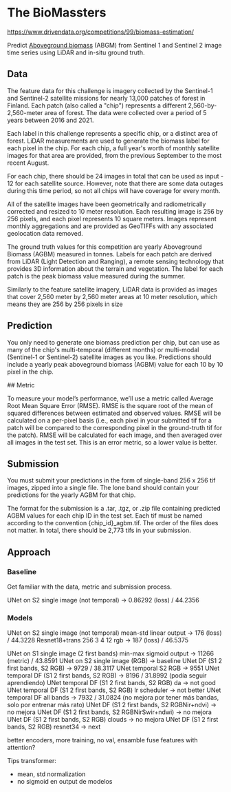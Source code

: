 # The BioMassters

https://www.drivendata.org/competitions/99/biomass-estimation/

Predict [Aboveground biomass](https://www.un-redd.org/glossary/aboveground-biomass) (ABGM) from Sentinel 1 and Sentinel 2 image time series using LiDAR and in-situ ground truth.

## Data

The feature data for this challenge is imagery collected by the Sentinel-1 and Sentinel-2 satellite missions for nearly 13,000 patches of forest in Finland. Each patch (also called a "chip") represents a different 2,560-by-2,560-meter area of forest. The data were collected over a period of 5 years between 2016 and 2021.

Each label in this challenge represents a specific chip, or a distinct area of forest. LiDAR measurements are used to generate the biomass label for each pixel in the chip. For each chip, a full year's worth of monthly satellite images for that area are provided, from the previous September to the most recent August.

For each chip, there should be 24 images in total that can be used as input - 12 for each satellite source. However, note that there are some data outages during this time period, so not all chips will have coverage for every month.

All of the satellite images have been geometrically and radiometrically corrected and resized to 10 meter resolution. Each resulting image is 256 by 256 pixels, and each pixel represents 10 square meters. Images represent monthly aggregations and are provided as GeoTIFFs with any associated geolocation data removed.

The ground truth values for this competition are yearly Aboveground Biomass (AGBM) measured in tonnes. Labels for each patch are derived from LiDAR (Light Detection and Ranging), a remote sensing technology that provides 3D information about the terrain and vegetation. The label for each patch is the peak biomass value measured during the summer.

Similarly to the feature satellite imagery, LiDAR data is provided as images that cover 2,560 meter by 2,560 meter areas at 10 meter resolution, which means they are 256 by 256 pixels in size

## Prediction

You only need to generate one biomass prediction per chip, but can use as many of the chip's multi-temporal (different months) or multi-modal (Sentinel-1 or Sentinel-2) satellite images as you like. Predictions should include a yearly peak aboveground biomass (AGBM) value for each 10 by 10 pixel in the chip.

## Metric

To measure your model’s performance, we’ll use a metric called Average Root Mean Square Error (RMSE). RMSE is the square root of the mean of squared differences between estimated and observed values. RMSE will be calculated on a per-pixel basis (i.e., each pixel in your submitted tif for a patch will be compared to the corresponding pixel in the ground-truth tif for the patch). RMSE will be calculated for each image, and then averaged over all images in the test set. This is an error metric, so a lower value is better.

## Submission

You must submit your predictions in the form of single-band 256 x 256 tif images, zipped into a single file. The lone band should contain your predictions for the yearly AGBM for that chip.

The format for the submission is a .tar, .tgz, or .zip file containing predicted AGBM values for each chip ID in the test set. Each tif must be named according to the convention {chip_id}\_agbm.tif. The order of the files does not matter. In total, there should be 2,773 tifs in your submission.

## Approach

### Baseline

Get familiar with the data, metric and submission process.

UNet on S2 single image (not temporal) -> 0.86292 (loss) / 44.2356

### Models

UNet on S2 single image (not temporal) mean-std linear output -> 176 (loss) / 44.3228
Resnet18+trans 256 3 4 12 rgb -> 187 (loss) / 46.5375

UNet on S1 single image (2 first bands) min-max sigmoid output -> 11266 (metric) / 43.8591
UNet on S2 single image (RGB) -> baseline
UNet DF (S1 2 first bands, S2 RGB) -> 9729 / 38.3117
UNet temporal S2 RGB -> 9551
UNet temporal DF (S1 2 first bands, S2 RGB) -> 8196 / 31.8992 (podía seguir aprendiendo)
UNet temporal DF (S1 2 first bands, S2 RGB) da -> not good
UNet temporal DF (S1 2 first bands, S2 RGB) lr scheduler -> not better
UNet temporal DF all bands -> 7932 / 31.0824 (no mejora por tener más bandas, solo por entrenar más rato)
UNet DF (S1 2 first bands, S2 RGBNir+ndvi) -> no mejora
UNet DF (S1 2 first bands, S2 RGBNirSwir+ndwi) -> no mejora
UNet DF (S1 2 first bands, S2 RGB) clouds -> no mejora
UNet DF (S1 2 first bands, S2 RGB) resnet34 -> next

better encoders, more training, no val, ensamble
fuse features with attention?

Tips transformer:

- mean, std normalization
- no sigmoid en output de modelos
